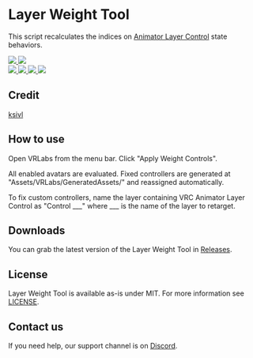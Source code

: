 <div>
  <h1>Layer Weight Tool</h1>
  <p>
     This script recalculates the indices on <a href="https://docs.vrchat.com/docs/state-behaviors">Animator Layer Control</a> state behaviors.
  </p>

  <a href="https://github.com/VRLabs/Layer-Weight-Tool/releases/latest">
    <img src="https://img.shields.io/github/v/release/VRLabs/Layer-Weight-Tool.svg?style=flat-square">
  </a>
  <a href="https://github.com/VRLabs/Layer-Weight-Tool/releases/latest">
    <img src="https://img.shields.io/badge/Unity-2019.4-green.svg?style=flat-square">
  </a>
  <br />
  <a href="https://github.com/VRLabs/Layer-Weight-Tool/issues">
    <img src="https://img.shields.io/github/issues-raw/VRLabs/Layer-Weight-Tool.svg?style=flat-square">
  </a>
  <a href="https://github.com/VRLabs/Layer-Weight-Tool/issues?q=is%3Aissue+is%3Aclosed">
    <img src="https://img.shields.io/github/issues-closed-raw/VRLabs/Layer-Weight-Tool.svg?style=flat-square">
  </a>
  <a href="https://github.com/VRLabs/Layer-Weight-Tool/pull">
    <img src="https://img.shields.io/github/issues-pr-raw/VRLabs/Layer-Weight-Tool.svg?style=flat-square">
  </a>
  <a href="https://github.com/VRLabs/Layer-Weight-Tool/pulls?q=is%3Apr+is%3Aclosed">
    <img src="https://img.shields.io/github/issues-pr-closed-raw/VRLabs/Layer-Weight-Tool.svg?style=flat-square">
  </a>
  <br />
</div>

## Credit

[ksivl](https://github.com/ksivl)

## How to use

Open VRLabs from the menu bar. Click "Apply Weight Controls".

All enabled avatars are evaluated. Fixed controllers are generated at "Assets/VRLabs/GeneratedAssets/" and reassigned automatically.

To fix custom controllers, name the layer containing VRC Animator Layer Control as "Control ___" where ___ is the name of the layer to retarget.

## Downloads

You can grab the latest version of the Layer Weight Tool in [Releases](https://github.com/VRLabs/Layer-Weight-Tool/releases/latest).

## License

Layer Weight Tool is available as-is under MIT. For more information see [LICENSE](https://github.com/VRLabs/Layer-Weight-Tool/blob/main/LICENSE).

## Contact us

If you need help, our support channel is on [Discord](https://discord.vrlabs.dev).
